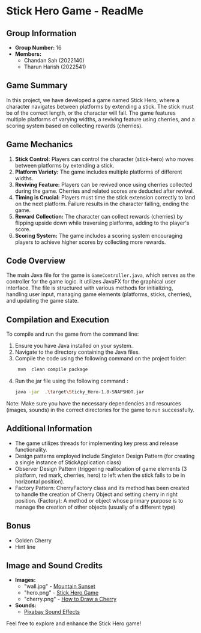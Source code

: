 # Stick Hero Game - ReadMe

## Group Information
- **Group Number:** 16
- **Members:**
    - Chandan Sah (2022140)
    - Tharun Harish (2022541)

## Game Summary
In this project, we have developed a game named Stick Hero, where a character navigates between platforms by extending a stick. The stick must be of the correct length, or the character will fall. The game features multiple platforms of varying widths, a reviving feature using cherries, and a scoring system based on collecting rewards (cherries).

## Game Mechanics
1. **Stick Control:** Players can control the character (stick-hero) who moves between platforms by extending a stick.
2. **Platform Variety:** The game includes multiple platforms of different widths.
3. **Reviving Feature:** Players can be revived once using cherries collected during the game. Cherries and related scores are deducted after revival.
4. **Timing is Crucial:** Players must time the stick extension correctly to land on the next platform. Failure results in the character falling, ending the game.
5. **Reward Collection:** The character can collect rewards (cherries) by flipping upside down while traversing platforms, adding to the player's score.
6. **Scoring System:** The game includes a scoring system encouraging players to achieve higher scores by collecting more rewards.

## Code Overview
The main Java file for the game is `GameController.java`, which serves as the controller for the game logic. It utilizes JavaFX for the graphical user interface. The file is structured with various methods for initializing, handling user input, managing game elements (platforms, sticks, cherries), and updating the game state.

## Compilation and Execution
To compile and run the game from the command line:
1. Ensure you have Java installed on your system.
2. Navigate to the directory containing the Java files.
3. Compile the code using the following command on the project folder:
   ```bash
    mvn  clean compile package
   ```
4. Run the jar file using the following command :
   ```bash
   java -jar  .\target\Sticky_Hero-1.0-SNAPSHOT.jar
   ```

Note: Make sure you have the necessary dependencies and resources (images, sounds) in the correct directories for the game to run successfully.

## Additional Information
- The game utilizes threads for implementing key press and release functionality.
- Design patterns employed include Singleton Design Pattern (for creating a single instance of StickApplication class) 
- Observer Design Pattern (triggering reallocation of game elements (3 platform, red mark, cherries, hero) to left when the stick falls to be in horizontal position).
- Factory Pattern: CherryFactory class and its method has been created to handle the creation of Cherry Object and setting cherry in right position. (Factory): A method or object whose primary purpose is to manage the
creation of other objects (usually of a different type)

## Bonus
- Golden Cherry
- Hint line

## Image and Sound Credits
- **Images:**
    - "wall.jpg" - [Mountain Sunset](https://www.pinterest.com/)
    - "hero.png" - [Stick Hero Game](https://play.google.com/store/apps/details?id=com.ketchapp.stickhero)
    - "cherry.png" - [How to Draw a Cherry](https://easydrawingart.com/how-to-draw-a-cherry/)
- **Sounds:**
    - [Pixabay Sound Effects](https://pixabay.com/sound-effects/)

Feel free to explore and enhance the Stick Hero game!